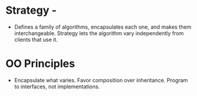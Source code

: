 # Strategy - 
 + Defines a family of algorithms,
encapsulates each one, and makes them
interchangeable. Strategy lets the algorithm
vary independently from clients that use it.

# OO Principles

+ Encapsulate what varies.
  Favor composition over
  inheritance.
  Program to interfaces, not
  implementations.